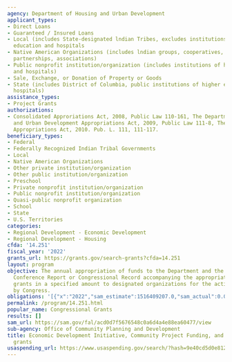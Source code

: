 ```yaml
---
agency: Department of Housing and Urban Development
applicant_types:
- Direct Loans
- Guaranteed / Insured Loans
- Local (includes State-designated lndian Tribes, excludes institutions of higher
  education and hospitals
- Native American Organizations (includes lndian groups, cooperatives, corporations,
  partnerships, associations)
- Public nonprofit institution/organization (includes institutions of higher education
  and hospitals)
- Sale, Exchange, or Donation of Property or Goods
- State (includes District of Columbia, public institutions of higher education and
  hospitals)
assistance_types:
- Project Grants
authorizations:
- Consolidated Approriations Act, 2008, Public Law 110-161, The Department of Housing
  and Urban Development Appropriations Act, 2009, Public Law 111-8, The Consolidated
  Appropriations Act, 2010. Pub. L. 111, 111-117.
beneficiary_types:
- Federal
- Federally Recognized Indian Tribal Governments
- Local
- Native American Organizations
- Other private institution/organization
- Other public institution/organization
- Preschool
- Private nonprofit institution/organization
- Public nonprofit institution/organization
- Quasi-public nonprofit organization
- School
- State
- U.S. Territories
categories:
- Regional Development - Economic Development
- Regional Development - Housing
cfda: '14.251'
fiscal_year: '2022'
grants_url: https://grants.gov/search-grants?cfda=14.251
layout: program
objective: The annual appropriation of funds to the Department and the accompanying
  Conference Report or Congressional Record accompanying the appropriation set forth
  grants in a specified amount to designated organizations for the activities specified
  by Congress.
obligations: '[{"x":"2022","sam_estimate":1516409207.0,"sam_actual":0.0,"usa_spending_actual":0.0},{"x":"2023","sam_estimate":4498694848.0,"sam_actual":0.0,"usa_spending_actual":74351000.0},{"x":"2024","sam_estimate":0.0,"sam_actual":0.0,"usa_spending_actual":0.0}]'
permalink: /program/14.251.html
popular_name: Congressional Grants
results: []
sam_url: https://sam.gov/fal/acd0d7f5676548c0a6d4a4e88ea60477/view
sub-agency: Office of Community Planning and Development
title: Economic Development Initiative, Community Project Funding, and Miscellaneous
  grants
usaspending_url: https://www.usaspending.gov/search/?hash=9e40cd5d0e81234e12303abb413515b0
---
```

